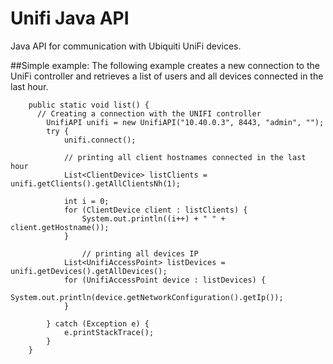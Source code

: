 # Unifi Java API
Java API for communication with Ubiquiti UniFi devices.

##Simple example:
The following example creates a new connection to the UniFi controller and retrieves a list of users and all devices connected in the last hour.

```
	public static void list() {
	  // Creating a connection with the UNIFI controller
		UnifiAPI unifi = new UnifiAPI("10.40.0.3", 8443, "admin", "");
		try {
			unifi.connect();
			
			// printing all client hostnames connected in the last hour
			List<ClientDevice> listClients = unifi.getClients().getAllClientsNh(1);

			int i = 0;
			for (ClientDevice client : listClients) {
				System.out.println((i++) + " " + client.getHostname());
			}

      			// printing all devices IP
			List<UnifiAccessPoint> listDevices = unifi.getDevices().getAllDevices();
			for (UnifiAccessPoint device : listDevices) {
				System.out.println(device.getNetworkConfiguration().getIp());
			}

		} catch (Exception e) {
			e.printStackTrace();
		}
	}
```




